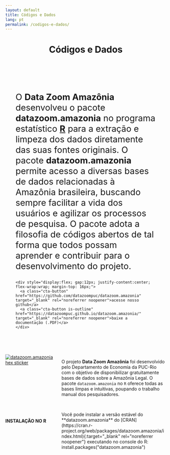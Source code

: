 ```yaml
---
layout: default
title: Códigos e Dados
lang: pt
permalink: /codigos-e-dados/
---
```


<header class="entry-header has-text-align-center header-footer-group">
  <div class="entry-header-inner section-inner medium">
    <h1 class="entry-title">Códigos e Dados</h1>
  </div>
</header>

<!-- HERO -->
<div class="hero hero-docs" style="background-image:url('{{ site.baseurl }}/assets/img/CapaDocumentacao.png'); background-position: 52% 29%; min-height: 500px; display:flex; align-items:center; justify-content:center; padding: 2rem;">
  <div class="hero-content" style="max-width: 840px; background: rgba(255,255,255,0.0);">
    <p style="font-size: 27px;">
      O <strong>Data Zoom Amazônia</strong> desenvolveu o pacote <strong>datazoom.amazonia</strong> no programa estatístico <strong><a href="https://www.r-project.org/" target="_blank" rel="noreferrer noopener">R</a></strong> para a extração e limpeza dos dados diretamente das suas fontes originais. O pacote <strong>datazoom.amazonia</strong> permite acesso a diversas bases de dados relacionadas à Amazônia brasileira, buscando sempre facilitar a vida dos usuários e agilizar os processos de pesquisa. O pacote adota a filosofia de códigos abertos de tal forma que todos possam aprender e contribuir para o desenvolvimento do projeto.
    </p>

    <div style="display:flex; gap:12px; justify-content:center; flex-wrap:wrap; margin-top: 16px;">
      <a class="cta-button" href="https://github.com/datazoompuc/datazoom.amazonia" target="_blank" rel="noreferrer noopener">acesse nosso github</a>
      <a class="cta-button is-outline" href="https://datazoompuc.github.io/datazoom.amazonia/" target="_blank" rel="noreferrer noopener">baixe a documentação (.PDF)</a>
    </div>
  </div>
</div>



<!-- GRID: imagem + descrição -->
<div class="grid two-col" style="max-width:1100px; margin: 2rem auto; display:grid; grid-template-columns: repeat(12, 1fr); gap: 24px;">
  <div style="grid-column: span 4;">
    <a href="https://github.com/datazoompuc/datazoom.amazonia">
      <img src="{{ site.baseurl }}/assets/img/DZAM-HexSticker_3x_AF.png" alt="datazoom.amazonia hex sticker" style="max-width:100%; height:auto;">
    </a>
  </div>

  <div style="grid-column: span 8;">
    <p>O projeto <strong>Data Zoom Amazônia</strong> foi desenvolvido pelo Departamento de Economia da PUC-Rio com o objetivo de disponibilizar gratuitamente bases de dados sobre a Amazônia Legal. O pacote <code>datazoom.amazonia</code> no <code>R</code> oferece todas as bases limpas e intuitivas, poupando o trabalho manual dos pesquisadores.</p>
  </div>
</div>

<!-- INSTALAÇÃO NO R -->
<div class="grid two-col" style="max-width:1100px; margin: 0 auto 2rem auto; display:grid; grid-template-columns: repeat(12, 1fr); gap: 24px;">
  <div style="grid-column: span 4;">
    <h4 id="instalacao">INSTALAÇÃO NO R</h4>
  </div>

  <div style="grid-column: span 8;" markdown="1">
    Você pode instalar a versão estável do **datazoom.amazonia** do
    [CRAN](https://cran.r-project.org/web/packages/datazoom.amazonia/index.html){:target="_blank" rel="noreferrer noopener"}
    executando no console do R:
install.packages("datazoom.amazonia")
